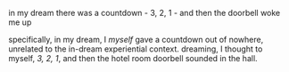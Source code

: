 in my dream there was a countdown - 3, 2, 1 - and then the doorbell woke me up

specifically, in my dream, I *myself* gave a countdown out of nowhere, unrelated to the in-dream experiential context. dreaming, I thought to myself, *3, 2, 1*, and then the hotel room doorbell sounded in the hall.
